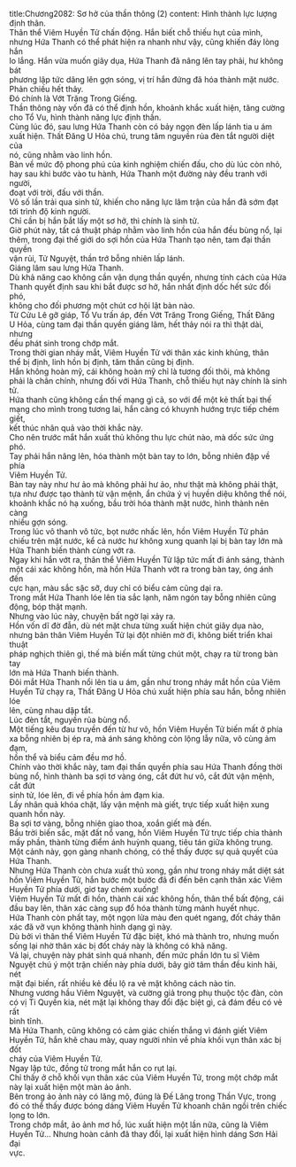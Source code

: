 title:Chương2082: Sơ hở của thần thông (2)
content:
Hình thành lực lượng định thân.<br>Thân thể Viêm Huyền Tử chấn động. Hắn biết chỗ thiếu hụt của mình,<br>nhưng Hứa Thanh có thể phát hiện ra nhanh như vậy, cũng khiến đáy lòng hắn<br>lo lắng. Hắn vừa muốn giãy dụa, Hứa Thanh đã nâng lên tay phải, hư không bát<br>phương lập tức dâng lên gợn sóng, vị trí hắn đứng đã hóa thành mặt nước.<br>Phản chiếu hết thảy.<br>Đó chính là Vớt Trăng Trong Giếng.<br>Thần thông này vốn đã có thể định hồn, khoảnh khắc xuất hiện, tăng cường<br>cho Tổ Vu, hình thành năng lực định thần.<br>Cùng lúc đó, sau lưng Hứa Thanh còn có bảy ngọn đèn lấp lánh tia u ám<br>xuất hiện. Thất Đăng U Hỏa chú, trung tâm nguyền rủa đèn tắt người diệt của<br>nó, cũng nhằm vào linh hồn.<br>Bàn về mức độ phong phú của kinh nghiệm chiến đấu, cho dù lúc còn nhỏ,<br>hay sau khi bước vào tu hành, Hứa Thanh một đường này đều tranh với người,<br>đoạt với trời, đấu với thần.<br>Vô số lần trải qua sinh tử, khiến cho năng lực lâm trận của hắn đã sớm đạt<br>tới trình độ kinh người.<br>Chỉ cần bị hắn bắt lấy một sơ hở, thì chính là sinh tử.<br>Giờ phút này, tất cả thuật pháp nhằm vào linh hồn của hắn đều bùng nổ, lại<br>thêm, trong đại thế giới do sợi hồn của Hứa Thanh tạo nên, tam đại thần quyền<br>vận rủi, Tử Nguyệt, thần trớ bỗng nhiên lấp lánh.<br>Giáng lâm sau lưng Hứa Thanh.<br>Dù khả năng cao không cần vận dụng thần quyền, nhưng tính cách của Hứa<br>Thanh quyết định sau khi bắt được sơ hở, hắn nhất định dốc hết sức đối phó,<br>không cho đối phương một chút cơ hội lật bàn nào.<br>Từ Cửu Lê gỡ giáp, Tổ Vu trấn áp, đến Vớt Trăng Trong Giếng, Thất Đăng<br>U Hỏa, cùng tam đại thần quyền giáng lâm, hết thảy nói ra thì thật dài, nhưng<br>đều phát sinh trong chớp mắt.<br>Trong thời gian nháy mắt, Viêm Huyền Tử với thân xác kinh khủng, thân<br>thể bị định, linh hồn bị định, tâm thần cũng bị định.<br>Hắn không hoàn mỹ, cái không hoàn mỹ chỉ là tương đối thôi, mà không<br>phải là chân chính, nhưng đối với Hứa Thanh, chỗ thiếu hụt này chính là sinh<br>tử.<br>Hứa thanh cũng không cần thế mạng gì cả, so với để một kẻ thất bại thế<br>mạng cho mình trong tương lai, hắn càng có khuynh hướng trực tiếp chém giết,<br>kết thúc nhân quả vào thời khắc này.<br>Cho nên trước mắt hắn xuất thủ không thu lực chút nào, mà dốc sức ứng<br>phó.<br>Tay phải hắn nâng lên, hóa thành một bàn tay to lớn, bỗng nhiên đập về phía<br>Viêm Huyền Tử.<br>Bàn tay này như hư ảo mà không phải hư ảo, như thật mà không phải thật,<br>tựa như được tạo thành từ vận mệnh, ẩn chứa ý vị huyền diệu không thể nói,<br>khoảnh khắc nó hạ xuống, bầu trời hóa thành mặt nước, hình thành nên càng<br>nhiều gợn sóng.<br>Trong lúc vô thanh vô tức, bọt nước nhấc lên, hồn Viêm Huyền Tử phản<br>chiếu trên mặt nước, kể cả nước hư không xung quanh lại bị bàn tay lớn mà<br>Hứa Thanh biến thành cùng vớt ra.<br>Ngay khi hắn vớt ra, thân thể Viêm Huyền Tử lập tức mất đi ánh sáng, thành<br>một cái xác không hồn, mà hồn Hứa Thanh vớt ra trong bàn tay, óng ánh đến<br>cực hạn, màu sắc sặc sỡ, duy chỉ có biểu cảm cũng dại ra.<br>Trong mắt Hứa Thanh lóe lên tia sắc lạnh, năm ngón tay bỗng nhiên cũng<br>động, bóp thật mạnh.<br>Nhưng vào lúc này, chuyện bất ngờ lại xảy ra.<br>Hồn vốn dĩ đờ đẫn, dù nét mặt chưa từng xuất hiện chút giãy dụa nào,<br>nhưng bản thân Viêm Huyền Tử lại đột nhiên mờ đi, không biết triển khai thuật<br>pháp nghịch thiên gì, thế mà biến mất từng chút một, chạy ra từ trong bàn tay<br>lớn mà Hứa Thanh biến thành.<br>Đôi mắt Hứa Thanh nổi lên tia u ám, gần như trong nháy mắt hồn của Viêm<br>Huyền Tử chạy ra, Thất Đăng U Hỏa chú xuất hiện phía sau hắn, bỗng nhiên lóe<br>lên, cùng nhau dập tắt.<br>Lúc đèn tắt, nguyền rủa bùng nổ.<br>Một tiếng kêu đau truyền đến từ hư vô, hồn Viêm Huyền Tử biến mất ở phía<br>xa bỗng nhiên bị ép ra, mà ánh sáng không còn lộng lẫy nữa, vô cùng ảm đạm,<br>hồn thể và biểu cảm đều mơ hồ.<br>Chính vào thời khắc này, tam đại thần quyền phía sau Hứa Thanh đồng thời<br>bùng nổ, hình thành ba sợi tơ vàng óng, cắt đứt hư vô, cắt đứt vận mệnh, cắt đứt<br>sinh tử, lóe lên, đi về phía hồn ảm đạm kia.<br>Lấy nhân quả khóa chặt, lấy vận mệnh mà giết, trực tiếp xuất hiện xung<br>quanh hồn này.<br>Ba sợi tơ vàng, bỗng nhiên giao thoa, xoắn giết mà đến.<br>Bầu trời biến sắc, mặt đất nổ vang, hồn Viêm Huyền Tử trực tiếp chia thành<br>mấy phần, thành từng điểm ánh huỳnh quang, tiêu tán giữa không trung.<br>Một cảnh này, gọn gàng nhanh chóng, có thể thấy được sự quả quyết của<br>Hứa Thanh.<br>Nhưng Hứa Thanh còn chưa xuất thủ xong, gần như trong nháy mắt diệt sát<br>hồn Viêm Huyền Tử, hắn bước một bước đã đi đến bên cạnh thân xác Viêm<br>Huyền Tử phía dưới, giơ tay chém xuống!<br>Viêm Huyền Tử mất đi hồn, thành cái xác không hồn, thân thể bất động, cái<br>đầu bay lên, thân xác càng sụp đổ hóa thành từng mảnh huyết nhục.<br>Hứa Thanh còn phất tay, một ngọn lửa màu đen quét ngang, đốt cháy thân<br>xác đã vỡ vụn không thành hình dạng gì này.<br>Dù bởi vì thân thể Viêm Huyền Tử đặc biệt, khó mà thành tro, nhưng muốn<br>sống lại nhờ thân xác bị đốt cháy này là không có khả năng.<br>Vả lại, chuyện này phát sinh quá nhanh, đến mức phần lớn tu sĩ Viêm<br>Nguyệt chú ý một trận chiến này phía dưới, bây giờ tâm thần đều kinh hãi, nét<br>mặt đại biến, rất nhiều kẻ đều lộ ra vẻ mặt không cách nào tin.<br>Nhưng vương hầu Viêm Nguyệt, và cường giả trong phụ thuộc tộc đàn, còn<br>có vị Ti Quyền kia, nét mặt lại không thay đổi đặc biệt gì, cả đám đều có vẻ rất<br>bình tĩnh.<br>Mà Hứa Thanh, cũng không có cảm giác chiến thắng vì đánh giết Viêm<br>Huyền Tử, hắn khẽ chau mày, quay người nhìn về phía khối vụn thân xác bị đốt<br>cháy của Viêm Huyền Tử.<br>Ngay lập tức, đồng tử trong mắt hắn co rụt lại.<br>Chỉ thấy ở chỗ khối vụn thân xác của Viêm Huyền Tử, trong một chớp mắt<br>này lại xuất hiện một màn ảo ảnh.<br>Bên trong ảo ảnh này có lăng mộ, đúng là Đế Lăng trong Thần Vực, trong<br>đó có thể thấy được bóng dáng Viêm Huyền Tử khoanh chân ngồi trên chiếc<br>lọng to lớn.<br>Trong chớp mắt, ảo ảnh mơ hồ, lúc xuất hiện một lần nữa, cũng là Viêm<br>Huyền Tử… Nhưng hoàn cảnh đã thay đổi, lại xuất hiện hình dáng Sơn Hải đại<br>vực.